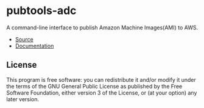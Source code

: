 pubtools-adc
=============

A command-line interface to publish Amazon Machine Images(AMI) to AWS.

- [Source](https://github.com/JAVGan/pubtools-adc)
- [Documentation](https://javgan.github.io/pubtools-adc/)

License
-------

This program is free software: you can redistribute it and/or modify
it under the terms of the GNU General Public License as published by
the Free Software Foundation, either version 3 of the License, or
(at your option) any later version.
